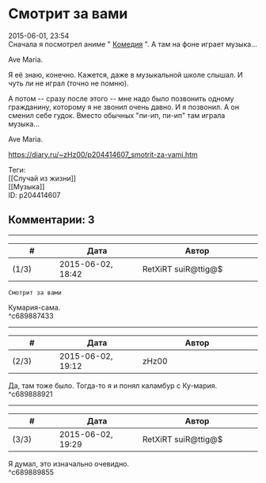 Смотрит за вами
===============

  
2015-06-01, 23:54  
 Сначала я посмотрел аниме "  [Комедия](https://www.youtube.com/watch?v=tYTc19rnw6o)  ". А там на фоне играет музыка...   
   
 Ave Maria.   
   
 Я её знаю, конечно. Кажется, даже в музыкальной школе слышал. И чуть ли не играл (точно не помню).   
   
 А потом -- сразу после этого -- мне надо было позвонить одному гражданину, которому я не звонил очень давно. И я позвонил. А он сменил себе гудок. Вместо обычных "пи-ип, пи-ип" там играла музыка...   
   
 Ave Maria.   
  
<https://diary.ru/~zHz00/p204414607_smotrit-za-vami.htm>  
  
Теги:  
[[Случай из жизни]]  
[[Музыка]]  
ID: p204414607  


Комментарии: 3
--------------

  


---



|         #         |              Дата              |                     Автор                     |           ID           |
| --- | --- | --- | --- |
| (1/3) | 2015-06-02, 18:42 | RetXiRT suiR@ttig@$ | c689887433 |

  
    Смотрит за вами    
 Кумария-сама.    
 ^c689887433

---



|         #         |              Дата              |                     Автор                     |           ID           |
| --- | --- | --- | --- |
| (2/3) | 2015-06-02, 19:12 | zHz00 | c689888921 |

  
 Да, там тоже было. Тогда-то я и понял каламбур с Ку-мария.   
 ^c689888921

---



|         #         |              Дата              |                     Автор                     |           ID           |
| --- | --- | --- | --- |
| (3/3) | 2015-06-02, 19:29 | RetXiRT suiR@ttig@$ | c689889855 |

  
  Я думал, это изначально очевидно.    
 ^c689889855